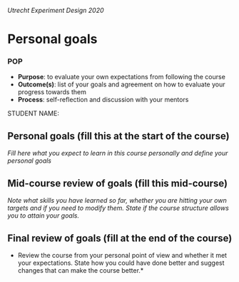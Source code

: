 *Utrecht Experiment Design 2020*

# Personal goals

### POP

+ **Purpose**: to evaluate your own expectations from following the course
+ **Outcome(s)**: list of your goals and agreement on how to evaluate your progress towards them
+ **Process**: self-reflection and discussion with your mentors

STUDENT NAME:

## Personal goals (fill this at the start of the course)
*Fill here what you expect to learn in this course personally and define your personal goals*


## Mid-course review of goals (fill this mid-course)
*Note what skills you have learned so far, whether you are hitting your own targets and if you need to modify them. State if the course structure allows you to attain your goals.*


## Final review of goals (fill at the end of the course)
* Review the course from your personal point of view and whether it met your expectations. State how you could have done better and suggest changes that can make the course better.* 
